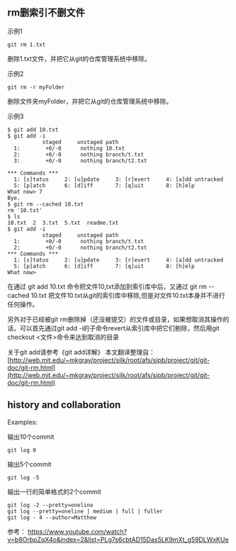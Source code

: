 
##  rm删索引不删文件

示例1

	git rm 1.txt
删除1.txt文件，并把它从git的仓库管理系统中移除。

示例2

	git rm -r myFolder
删除文件夹myFolder，并把它从git的仓库管理系统中移除。

示例3

	$ git add 10.txt
	$ git add -i
	           staged     unstaged path
	  1:        +0/-0      nothing 10.txt
	  2:        +0/-0      nothing branch/t.txt
	  3:        +0/-0      nothing branch/t2.txt
	
	*** Commands ***
	  1: [s]tatus     2: [u]pdate     3: [r]evert     4: [a]dd untracked
	  5: [p]atch      6: [d]iff       7: [q]uit       8: [h]elp
	What now> 7
	Bye.
	$ git rm --cached 10.txt
	rm '10.txt'
	$ ls
	10.txt  2  3.txt  5.txt  readme.txt
	$ git add -i
	           staged     unstaged path
	  1:        +0/-0      nothing branch/t.txt
	  2:        +0/-0      nothing branch/t2.txt
	*** Commands ***
	  1: [s]tatus     2: [u]pdate     3: [r]evert     4: [a]dd untracked
	  5: [p]atch      6: [d]iff       7: [q]uit       8: [h]elp
	What now>

在通过 git add 10.txt 命令把文件10,txt添加到索引库中后，又通过 git rm --cached 10.txt 把文件10.txt从git的索引库中移除,但是对文件10.txt本身并不进行任何操作。

另外对于已经被git rm删除掉（还没被提交）的文件或目录，如果想取消其操作的话，可以首先通过git add -i的子命令revert从索引库中把它们剔除，然后用git checkout <文件>命令来达到取消的目录

关于git add请参考《git add详解》
本文翻译整理自：[http://web.mit.edu/~mkgray/project/silk/root/afs/sipb/project/git/git-doc/git-rm.html](http://web.mit.edu/~mkgray/project/silk/root/afs/sipb/project/git/git-doc/git-rm.html)


## history and collaboration

Examples:

输出10个commit

    git log 0

输出5个commit

    git log -5

输出一行的简单格式的2个commit

    git log -2 --pretty=oneline 
    git log --pretty=oneline | medium | full | fuller
    git log - 4 --author=Matthew 

参考：
https://www.youtube.com/watch?v=b8OrbpZqX4o&index=2&list=PLg7s6cbtAD15Das5LK9mXt_g59DLWxKUe